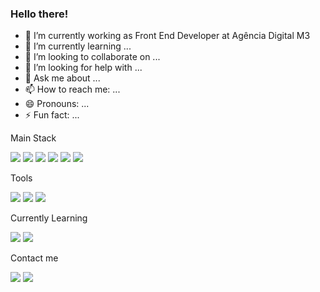 ### Hello there!

- 🔭 I’m currently working as Front End Developer at Agência Digital M3
- 🌱 I’m currently learning ...
- 👯 I’m looking to collaborate on ...
- 🤔 I’m looking for help with ...
- 💬 Ask me about ...
- 📫 How to reach me: ...
- 😄 Pronouns: ...
- ⚡ Fun fact: ...

<p>Main Stack</p>
<p>
    <img src="https://img.icons8.com/color/24/000000/html-5--v1.png"/>
    <img src="https://img.icons8.com/color/24/000000/css3.png"/>
    <img src="https://img.icons8.com/color/24/000000/sass-avatar.png"/>
    <img src="https://img.icons8.com/color/24/000000/javascript--v1.png"/>
    <img src="https://img.icons8.com/external-tal-revivo-color-tal-revivo/24/000000/external-jquery-is-a-javascript-library-designed-to-simplify-html-logo-color-tal-revivo.png"/>
    <img src="https://img.icons8.com/external-tal-revivo-color-tal-revivo/24/000000/external-react-a-javascript-library-for-building-user-interfaces-logo-color-tal-revivo.png"/>
</p>

<p>Tools</p>
<p>
    <img src="https://img.icons8.com/color/24/000000/git.png"/>
    <img src="https://img.icons8.com/color/24/000000/webpack.png"/>
    <img src="https://img.icons8.com/external-tal-revivo-color-tal-revivo/24/000000/external-gulp-an-open-source-javascript-toolkit-by-fractal-innovations-logo-color-tal-revivo.png"/>
</p>

<p>Currently Learning</p>
<p>
    <img src="https://img.icons8.com/color/24/000000/graphql.png"/>
    <img src="https://img.icons8.com/color/24/000000/gatsbyjs.png"/>
</p>

<p>Contact me</p>
<p>
    <a href="https://www.linkedin.com/in/kaioribeiro/" target="_blank"><img src="https://img.icons8.com/color/24/000000/linkedin.png"/></a>
    <a href="mailto:ribeiro.kaio@outlook.com.br"><img src="https://img.icons8.com/fluency/24/000000/email-open.png"/></a>
</p>

